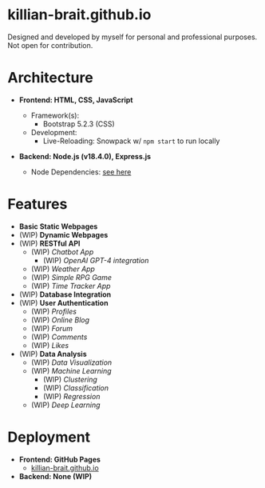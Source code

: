 # killian-brait.github.io
Designed and developed by myself for personal and professional purposes. 
Not open for contribution.


# Architecture

- **Frontend: HTML, CSS, JavaScript**
    * Framework(s): 
        * Bootstrap 5.2.3 (CSS)
    * Development:
        * Live-Reloading: Snowpack w/ `npm start` to run locally

- **Backend: Node.js (v18.4.0), Express.js**
    * Node Dependencies: [see here](./package.json)

# Features

- **Basic Static Webpages**
- (WIP) **Dynamic Webpages**
- (WIP) **RESTful API**
    * (WIP) *Chatbot App*
        * (WIP) *OpenAI GPT-4 integration*
    * (WIP) *Weather App*
    * (WIP) *Simple RPG Game*
    * (WIP) *Time Tracker App*
- (WIP) **Database Integration**
- (WIP) **User Authentication**
    * (WIP) *Profiles*
    * (WIP) *Online Blog*
    * (WIP) *Forum*
    * (WIP) *Comments*
    * (WIP) *Likes*
- (WIP) **Data Analysis**
    * (WIP) *Data Visualization*
    * (WIP) *Machine Learning*
        * (WIP) *Clustering*
        * (WIP) *Classification*
        * (WIP) *Regression*
    * (WIP) *Deep Learning*

# Deployment

- **Frontend: GitHub Pages**
    * [killian-brait.github.io](https://killian-brait.github.io)
- **Backend: None (WIP)**
